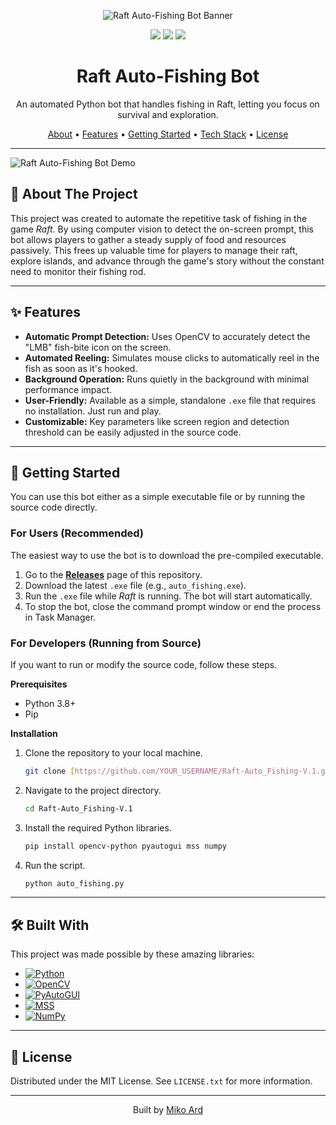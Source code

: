 <p align="center">
  <img src="https://via.placeholder.com/1280x400.png?text=Raft+Auto-Fishing+Bot" alt="Raft Auto-Fishing Bot Banner">
</p>

<p align="center">
  <img src="https://img.shields.io/github/stars/YOUR_USERNAME/Raft-Auto_Fishing-V.1?style=for-the-badge&logo=github&color=C9CBFF&logoColor=white&labelColor=171721">
  <img src="https://img.shields.io/github/license/YOUR_USERNAME/Raft-Auto_Fishing-V.1?style=for-the-badge&color=C9CBFF&logoColor=white&labelColor=171721">
  <img src="https://img.shields.io/github/last-commit/YOUR_USERNAME/Raft-Auto_Fishing-V.1?style=for-the-badge&logo=github&color=C9CBFF&logoColor=white&labelColor=171721">
</p>

<h1 align="center">Raft Auto-Fishing Bot</h1>

<p align="center">
  An automated Python bot that handles fishing in Raft, letting you focus on survival and exploration.
</p>

<p align="center">
  <a href="#-about-the-project">About</a> •
  <a href="#-features">Features</a> •
  <a href="#-getting-started">Getting Started</a> •
  <a href="#-built-with">Tech Stack</a> •
  <a href="#-license">License</a>
</p>

---

![Raft Auto-Fishing Bot Demo](https://via.placeholder.com/800x450.gif?text=Fishing+Bot+in+Action!)

## 📖 About The Project

This project was created to automate the repetitive task of fishing in the game *Raft*. By using computer vision to detect the on-screen prompt, this bot allows players to gather a steady supply of food and resources passively. This frees up valuable time for players to manage their raft, explore islands, and advance through the game's story without the constant need to monitor their fishing rod.

---

## ✨ Features

* **Automatic Prompt Detection:** Uses OpenCV to accurately detect the "LMB" fish-bite icon on the screen.
* **Automated Reeling:** Simulates mouse clicks to automatically reel in the fish as soon as it's hooked.
* **Background Operation:** Runs quietly in the background with minimal performance impact.
* **User-Friendly:** Available as a simple, standalone `.exe` file that requires no installation. Just run and play.
* **Customizable:** Key parameters like screen region and detection threshold can be easily adjusted in the source code.

---

## 🚀 Getting Started

You can use this bot either as a simple executable file or by running the source code directly.

### For Users (Recommended)

The easiest way to use the bot is to download the pre-compiled executable.

1.  Go to the [**Releases**](https://github.com/YOUR_USERNAME/Raft-Auto_Fishing-V.1/releases) page of this repository.
2.  Download the latest `.exe` file (e.g., `auto_fishing.exe`).
3.  Run the `.exe` file while *Raft* is running. The bot will start automatically.
4.  To stop the bot, close the command prompt window or end the process in Task Manager.

### For Developers (Running from Source)

If you want to run or modify the source code, follow these steps.

**Prerequisites**
* Python 3.8+
* Pip

**Installation**
1.  Clone the repository to your local machine.
    ```sh
    git clone [https://github.com/YOUR_USERNAME/Raft-Auto_Fishing-V.1.git](https://github.com/YOUR_USERNAME/Raft-Auto_Fishing-V.1.git)
    ```
2.  Navigate to the project directory.
    ```sh
    cd Raft-Auto_Fishing-V.1
    ```
3.  Install the required Python libraries.
    ```sh
    pip install opencv-python pyautogui mss numpy
    ```
4.  Run the script.
    ```sh
    python auto_fishing.py
    ```

---

## 🛠️ Built With

This project was made possible by these amazing libraries:

* [![Python][Python.org]][Python-url]
* [![OpenCV][OpenCV.org]][OpenCV-url]
* [![PyAutoGUI][PyAutoGUI.com]][PyAutoGUI-url]
* [![MSS][MSS.com]][MSS-url]
* [![NumPy][NumPy.org]][NumPy-url]

---

## 📄 License

Distributed under the MIT License. See `LICENSE.txt` for more information.

---
<p align="center">
  Built by <a href="https://github.com/YOUR_USERNAME">Miko Ard</a>
</p>

[Python.org]: https://img.shields.io/badge/Python-3776AB?style=for-the-badge&logo=python&logoColor=white
[Python-url]: https://www.python.org/
[OpenCV.org]: https://img.shields.io/badge/OpenCV-5C3EE8?style=for-the-badge&logo=opencv&logoColor=white
[OpenCV-url]: https://opencv.org/
[PyAutoGUI.com]: https://img.shields.io/badge/PyAutoGUI-3a3a3a?style=for-the-badge
[PyAutoGUI-url]: https://pyautogui.readthedocs.io/
[MSS.com]: https://img.shields.io/badge/MSS-4a4a4a?style=for-the-badge
[MSS-url]: https://python-mss.readthedocs.io/
[NumPy.org]: https://img.shields.io/badge/NumPy-013243?style=for-the-badge&logo=numpy&logoColor=white
[NumPy-url]: https://numpy.org/
